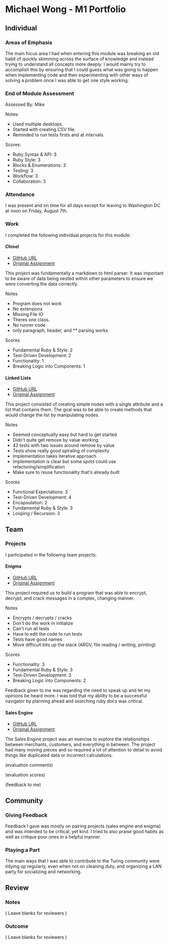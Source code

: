 # Michael Wong - M1 Portfolio

## Individual

### Areas of Emphasis

The main focus area I had when entering this module was breaking an old habit of quickly skimming across the surface of knowledge and instead trying to understand all concepts more deeply. I would mainly try to accomplish this by ensuring that I could guess what was going to happen when implementing code and then experimenting with other ways of solving a problem once I was able to get one style working.

### End of Module Assessment

Assessed By: Mike

Notes:

* Used multiple desktops.
* Started with creating CSV file.
* Reminded to run tests firsts and at intervals.

Scores:

* Ruby Syntax & API: 3
* Ruby Style: 3
* Blocks & Enumerations: 3
* Testing: 3
* Workflow: 3
* Collaboration: 3

### Attendance

I was present and on time for all days except for leaving to Washington DC at noon on Friday, August 7th.

### Work

I completed the following individual projects for this module:

#### Chisel

* [GitHub URL](https://github.com/Kealii/Chisel)
* [Original Assignment](https://github.com/turingschool/curriculum/blob/master/source/projects/chisel.markdown)

This project was fundamentally a markdown to html parser. It was important to be aware of data being nested within other parameters to ensure we were converting the data correctly.

Notes

* Program does not work
* No extensions
* Missing File IO
* Theres one class.
* No runner code
* only paragraph, header, and ** parsing works

Scores

* Fundamental Ruby & Style: 2
* Test-Driven Development: 2
* Functionality: 1
* Breaking Logic into Components: 1

#### Linked Lists

* [GitHub URL](https://github.com/Kealii/LinkedLists)
* [Original Assignment](https://github.com/turingschool/challenges/blob/master/linked_lists.markdown)

This project consisted of creating simple nodes with a single attribute and a list that contains them. The goal was to be able to create methods that would change the list by manipulating nodes.

Notes

* Seemed conceptually easy but hard to get started
* Didn't quite get remove by value working
* 42 tests with two issues around remove by value
* Tests show really good spiraling of complexity
* Implementation takes iterative approach
* Implementation is clear but some spots could use        refactoring/simplification
* Make sure to reuse functionality that's already built

Scores

* Functional Expectations: 3
* Test-Driven Development: 4
* Encapsulation: 2
* Fundamental Ruby & Style: 3
* Looping / Recursion: 3

## Team

### Projects

I participated in the following team projects:

#### Enigma

* [GitHub URL](https://github.com/Kealii/Enigma)
* [Original Assignment](http://tutorials.jumpstartlab.com/projects/enigma.html)

This project required us to build a program that was able to encrypt, decrypt, and crack messages in a complex, changing manner.

Notes

* Encrypts / decrypts / cracks
* Don't do the work in initialize
* Can't run all tests
* Have to edit the code to run tests
* Tests have good names
* Move difficult bits up the stack (ARGV, file reading / writing, printing)

Scores

* Functionality: 3
* Fundamental Ruby & Style: 3
* Test-Driven Development: 3
* Breaking Logic into Components: 2

Feedback given to me was regarding the need to speak up and let my opinions be heard more. I was told that my ability to be a successful navigator by planning ahead and searching ruby docs was critical.

#### Sales Engine

* [GitHub URL](https://github.com/Kealii/sales_engine)
* [Original Assignment](https://github.com/turingschool/curriculum/blob/master/source/projects/sales_engine.markdown)

The Sales Engine project was an exercise to explore the relationships between merchants, customers, and everything in between. The project had many moving pieces and so required a lot of attention to detail to avoid things like duplicated data or incorrect calculations.

(evaluation comments)

(evaluation scores)

(feedback to me)

## Community

### Giving Feedback

Feedback I gave was mostly on pairing projects (sales engine and enigma) and was intended to be critical, yet kind. I tried to also praise good habits as well as critique poor ones in a helpful manner.

### Playing a Part

The main ways that I was able to contribute to the Turing community were tidying up regularly, even when not on cleaning duty, and organizing a LAN party for socializing and networking.

## Review

### Notes

( Leave blanks for reviewers )

### Outcome

( Leave blanks for reviewers )
